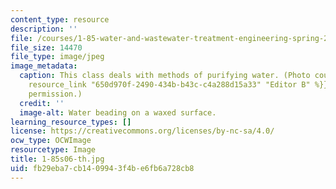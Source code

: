 ```yaml
---
content_type: resource
description: ''
file: /courses/1-85-water-and-wastewater-treatment-engineering-spring-2006/fb29eba7cb1409943f4be6fb6a728cb8_1-85s06-th.jpg
file_size: 14470
file_type: image/jpeg
image_metadata:
  caption: This class deals with methods of purifying water. (Photo courtesy of {{%
    resource_link "650d970f-2490-434b-b43c-c4a288d15a33" "Editor B" %}}. Used with
    permission.)
  credit: ''
  image-alt: Water beading on a waxed surface.
learning_resource_types: []
license: https://creativecommons.org/licenses/by-nc-sa/4.0/
ocw_type: OCWImage
resourcetype: Image
title: 1-85s06-th.jpg
uid: fb29eba7-cb14-0994-3f4b-e6fb6a728cb8
---
```

